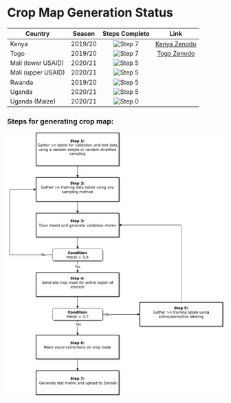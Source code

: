 # Crop Map Generation Status

[Step 0]: https://progress-bar.dev/0/?scale=9&suffix=/7&width=400
[Step 1]: https://progress-bar.dev/1/?scale=9&suffix=/7&width=400
[Step 2]: https://progress-bar.dev/2/?scale=9&suffix=/7&width=400
[Step 3]: https://progress-bar.dev/3/?scale=9&suffix=/7&width=400
[Step 4]: https://progress-bar.dev/4/?scale=9&suffix=/7&width=400
[Step 5]: https://progress-bar.dev/5/?scale=9&suffix=/7&width=400
[Step 6]: https://progress-bar.dev/6/?scale=9&suffix=/7&width=400
[Step 7]: https://progress-bar.dev/7/?scale=9&suffix=/7&width=400

[Kenya Zenodo]: https://zenodo.org/record/4271144#.YK07oJNKhTZ
[Togo Zenodo]: https://zenodo.org/record/3836629#.YK08FJNKhTY

|Country            |Season         |Steps Complete |Link   |
|---                |:---:          |:---:          |:---:  |
|Kenya              |2019/20        |![Step 7]     |[Kenya Zenodo]   |
|Togo               |2019/20        |![Step 7]     |[Togo Zenodo]   |
|Mali (lower USAID) |2020/21        |![Step 5]      |       |
|Mali (upper USAID) |2020/21        |![Step 5]      |       |
|Rwanda             |2019/20        |![Step 5]      |       |
|Uganda             |2020/21        |![Step 5]      |       |
|Uganda (Maize)     |2020/21        |![Step 0]      |       |

### Steps for generating crop map:
![Image](diagrams/Steps.png)
